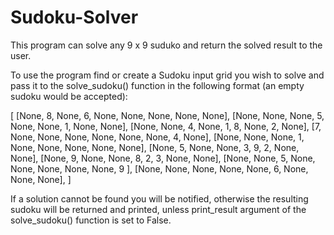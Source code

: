 # Sudoku-Solver
This program can solve any 9 x 9 suduko and return the solved result to the user.

To use the program find or create a Sudoku input grid you wish to solve and pass it to the solve_sudoku() function in the following format (an empty sudoku would be accepted):

[
    [None, 8,    None,     6,    None, None,     None, None, None],
    [None, None, None,     5,    None, None,     1,    None, None],
    [None, None, 4,        None, 1,    8,        None, 2,    None],
    [7,    None, None,     None, None, None,     None, 4,    None],
    [None, None, None,     1,    None, None,     None, None, None],
    [None, 5,    None,     None, 3,    9,        2,    None, None],
    [None, 9,    None,     None, 8,    2,        3,    None, None],
    [None, None, 5,        None, None, None,     None, None, 9   ],
    [None, None, None,     None, None, 6,        None, None, None],
]

If a solution cannot be found you will be notified, otherwise the resulting sudoku will be returned and printed, unless print_result argument of the solve_sudoku() function is set to False.
